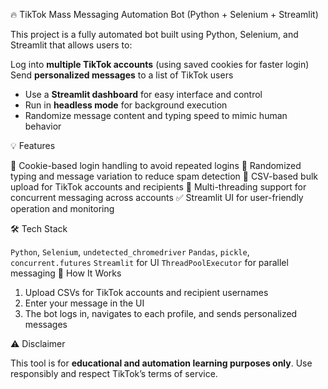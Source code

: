 🔥 TikTok Mass Messaging Automation Bot (Python + Selenium + Streamlit)

This project is a fully automated bot built using Python, Selenium, and Streamlit that allows users to:

Log into **multiple TikTok accounts** (using saved cookies for faster login)
Send **personalized messages** to a list of TikTok users
* Use a **Streamlit dashboard** for easy interface and control
* Run in **headless mode** for background execution
* Randomize message content and typing speed to mimic human behavior

💡 Features

🔐 Cookie-based login handling to avoid repeated logins
🧠 Randomized typing and message variation to reduce spam detection
📂 CSV-based bulk upload for TikTok accounts and recipients
🧵 Multi-threading support for concurrent messaging across accounts
✅ Streamlit UI for user-friendly operation and monitoring

🛠 Tech Stack

`Python`, `Selenium`, `undetected_chromedriver`
`Pandas`, `pickle`, `concurrent.futures`
`Streamlit` for UI
`ThreadPoolExecutor` for parallel messaging
📁 How It Works

1. Upload CSVs for TikTok accounts and recipient usernames
2. Enter your message in the UI
3. The bot logs in, navigates to each profile, and sends personalized messages

⚠️ Disclaimer

This tool is for **educational and automation learning purposes only**. Use responsibly and respect TikTok’s terms of service.


